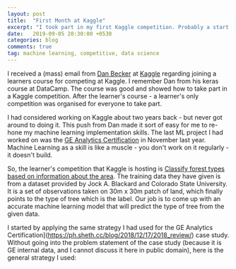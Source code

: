 ```yaml
---
layout: post
title:  "First Month at Kaggle"
excerpt: "I took part in my first Kaggle competition. Probably a start of my competitive machine learning journey."
date:   2019-09-05 20:30:00 +0530
categories: blog
comments: true
tag: machine learning, competitive, data science
---
```


I received a (mass) email from [Dan Becker](https://www.kaggle.com/dansbecker) at [Kaggle](https://www.kaggle.com) regarding joining a learners course for competing at Kaggle. I remember Dan from his keras course at DataCamp. The course was good and showed how to take part in a Kaggle competition. After the learner's course - a learner's only competition was organised for everyone to take part.

I had considered working on Kaggle about two years back - but never got around to doing it. This push from Dan made it sort of easy for me to re-hone my machine learning implementation skills. The last ML project I had worked on was the [GE Analytics Certification](https://ph.sheth.cc/blog/2018/12/17/2018_review/) in November last year. Machine Learning as a skill is like a muscle - you don't work on it regularly - it doesn't build.

So, the learner's competition that Kaggle is hosting is [Classify forest types based on information about the area](https://ph.sheth.cc/blog/2018/12/17/2018_review/). The training data they have given is from a dataset provided by Jock A. Blackard and Colorado State University. It is a set of observations taken on 30m x 30m patch of land, which finally points to the type of tree which is the label. Our job is to come up with an accurate machine learning model that will predict the type of tree from the given data.

I started by applying the same strategy I had used for the GE Analytics Certification](https://ph.sheth.cc/blog/2018/12/17/2018_review/) case study. Without going into the problem statement of the case study (because it is GE internal data, and I cannot discuss it here in public domain), here is the general strategy I used:

